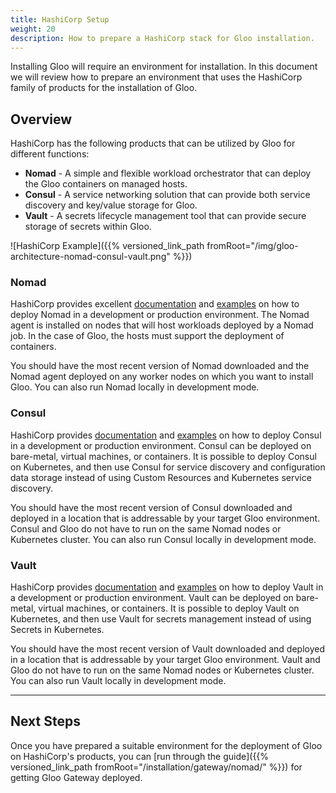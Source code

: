 ```yaml
---
title: HashiCorp Setup
weight: 20
description: How to prepare a HashiCorp stack for Gloo installation.
---
```


Installing Gloo will require an environment for installation. In this document we will review how to prepare an environment that uses the HashiCorp family of products for the installation of Gloo.

## Overview

HashiCorp has the following products that can be utilized by Gloo for different functions:

* **Nomad** - A simple and flexible workload orchestrator that can deploy the Gloo containers on managed hosts.
* **Consul** - A service networking solution that can provide both service discovery and key/value storage for Gloo.
* **Vault** - A secrets lifecycle management tool that can provide secure storage of secrets within Gloo.

![HashiCorp Example]({{% versioned_link_path fromRoot="/img/gloo-architecture-nomad-consul-vault.png" %}})

### Nomad

HashiCorp provides excellent [documentation](https://nomadproject.io/docs/) and [examples](https://learn.hashicorp.com/nomad) on how to deploy Nomad in a development or production environment. The Nomad agent is installed on nodes that will host workloads deployed by a Nomad job. In the case of Gloo, the hosts must support the deployment of containers.

You should have the most recent version of Nomad downloaded and the Nomad agent deployed on any worker nodes on which you want to install Gloo. You can also run Nomad locally in development mode.

### Consul

HashiCorp provides [documentation](https://www.consul.io/docs/index.html) and [examples](https://learn.hashicorp.com/consul) on how to deploy Consul in a development or production environment. Consul can be deployed on bare-metal, virtual machines, or containers. It is possible to deploy Consul on Kubernetes, and then use Consul for service discovery and configuration data storage instead of using Custom Resources and Kubernetes service discovery.

You should have the most recent version of Consul downloaded and deployed in a location that is addressable by your target Gloo environment. Consul and Gloo do not have to run on the same Nomad nodes or Kubernetes cluster.  You can also run Consul locally in development mode.

### Vault

HashiCorp provides [documentation](https://www.vaultproject.io/docs/) and [examples](https://learn.hashicorp.com/vault) on how to deploy Vault in a development or production environment. Vault can be deployed on bare-metal, virtual machines, or containers. It is possible to deploy Vault on Kubernetes, and then use Vault for secrets management instead of using Secrets in Kubernetes.

You should have the most recent version of Vault downloaded and deployed in a location that is addressable by your target Gloo environment. Vault and Gloo do not have to run on the same Nomad nodes or Kubernetes cluster.  You can also run Vault locally in development mode.

---

## Next Steps

Once you have prepared a suitable environment for the deployment of Gloo on HashiCorp's products, you can [run through the guide]({{% versioned_link_path fromRoot="/installation/gateway/nomad/" %}}) for getting Gloo Gateway deployed.